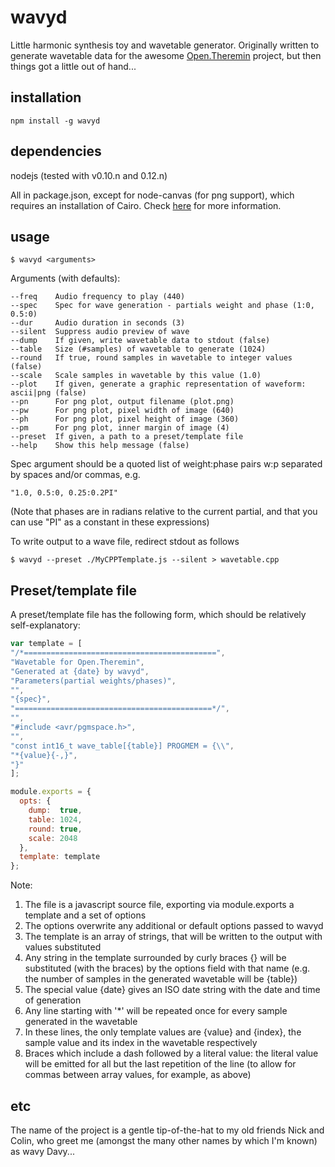 # wavyd
Little harmonic synthesis toy and wavetable generator. Originally written to generate wavetable data for
the awesome [Open.Theremin](http://www.gaudi.ch/OpenTheremin/) project, but then things got a little out of hand...

## installation
```
npm install -g wavyd
```

## dependencies
nodejs (tested with v0.10.n and 0.12.n)

All in package.json, except for node-canvas (for png support), which requires an installation of Cairo. Check
[here](https://www.npmjs.com/package/canvas) for more information.

## usage

```
$ wavyd <arguments>
```

Arguments (with defaults):

```
--freq    Audio frequency to play (440)
--spec    Spec for wave generation - partials weight and phase (1:0, 0.5:0)
--dur     Audio duration in seconds (3)
--silent  Suppress audio preview of wave
--dump    If given, write wavetable data to stdout (false)
--table   Size (#samples) of wavetable to generate (1024)
--round   If true, round samples in wavetable to integer values (false)
--scale   Scale samples in wavetable by this value (1.0)
--plot    If given, generate a graphic representation of waveform: ascii|png (false)
--pn      For png plot, output filename (plot.png)
--pw      For png plot, pixel width of image (640)
--ph      For png plot, pixel height of image (360)
--pm      For png plot, inner margin of image (4)
--preset  If given, a path to a preset/template file
--help    Show this help message (false)
```

Spec argument should be a quoted list of weight:phase pairs w:p
separated by spaces and/or commas, e.g.

```
"1.0, 0.5:0, 0.25:0.2PI"
```

(Note that phases are in radians relative to the current partial, and
that you can use "PI" as a constant in these expressions)

To write output to a wave file, redirect stdout as follows

```
$ wavyd --preset ./MyCPPTemplate.js --silent > wavetable.cpp
```

## Preset/template file
A preset/template file has the following form, which should be relatively self-explanatory:

```javascript
var template = [
"/*===========================================",
"Wavetable for Open.Theremin",
"Generated at {date} by wavyd",
"Parameters(partial weights/phases)",
"",
"{spec}",
"============================================*/",
"",
"#include <avr/pgmspace.h>",
"",
"const int16_t wave_table[{table}] PROGMEM = {\\",
"*{value}{-,}",
"}"
];

module.exports = {
  opts: {
    dump:  true,
    table: 1024,
    round: true,
    scale: 2048
  },
  template: template
};
```

Note:

1. The file is a javascript source file, exporting via module.exports a template and a set of options
2. The options overwrite any additional or default options passed to wavyd
3. The template is an array of strings, that will be written to the output with values substituted
4. Any string in the template surrounded by curly braces {} will be substituted (with the braces) by the options field
with that name (e.g. the number of samples in the generated wavetable will be {table})
5. The special value {date} gives an ISO date string with the date and time of generation
6. Any line starting with '*' will be repeated once for every sample generated in the wavetable
7. In these lines, the only template values are {value} and {index}, the sample value and its index
in the wavetable respectively
8. Braces which include a dash followed by a literal value: the literal value will be emitted for all but
the last repetition of the line (to allow for commas between array values, for example, as above)

## etc
The name of the project is a gentle tip-of-the-hat to my old friends Nick and Colin, who
greet me (amongst the many other names by which I'm known) as wavy Davy...
